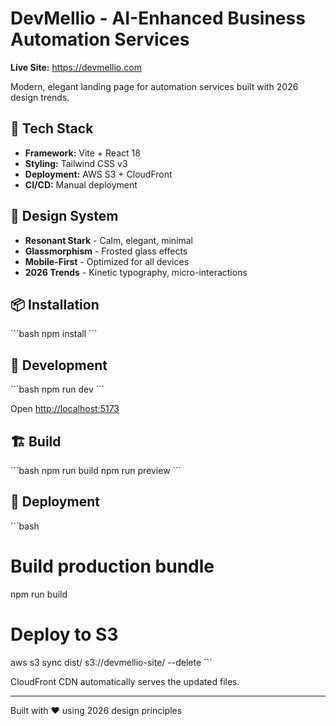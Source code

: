 # DevMellio - AI-Enhanced Business Automation Services

**Live Site:** https://devmellio.com

Modern, elegant landing page for automation services built with 2026 design trends.

## 🚀 Tech Stack

- **Framework:** Vite + React 18
- **Styling:** Tailwind CSS v3
- **Deployment:** AWS S3 + CloudFront
- **CI/CD:** Manual deployment

## 🎨 Design System

- **Resonant Stark** - Calm, elegant, minimal
- **Glassmorphism** - Frosted glass effects
- **Mobile-First** - Optimized for all devices
- **2026 Trends** - Kinetic typography, micro-interactions

## 📦 Installation

\`\`\`bash
npm install
\`\`\`

## 🔧 Development

\`\`\`bash
npm run dev
\`\`\`

Open [http://localhost:5173](http://localhost:5173)

## 🏗️ Build

\`\`\`bash
npm run build
npm run preview
\`\`\`

## 🚀 Deployment

\`\`\`bash
# Build production bundle
npm run build

# Deploy to S3
aws s3 sync dist/ s3://devmellio-site/ --delete
\`\`\`

CloudFront CDN automatically serves the updated files.

---

Built with ❤️ using 2026 design principles
